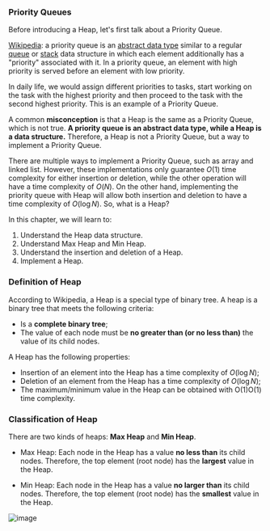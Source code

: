 ### Priority Queues

Before introducing a Heap, let's first talk about a Priority Queue.

[Wikipedia](https://en.wikipedia.org/wiki/Priority_queue): a priority queue is an [abstract data type](https://en.wikipedia.org/wiki/Abstract_data_type) similar to a regular [queue](https://en.wikipedia.org/wiki/Queue_(abstract_data_type)) or [stack](https://en.wikipedia.org/wiki/Stack_(abstract_data_type)) data structure in which each element additionally has a "priority" associated with it. In a priority queue, an element with high priority is served before an element with low priority.

In daily life, we would assign different priorities to tasks, start working on the task with the highest priority and then proceed to the task with the second highest priority. This is an example of a Priority Queue.

A common **misconception** is that a Heap is the same as a Priority Queue, which is not true. **A priority queue is an abstract data type, while a Heap is a data structure.** Therefore, a Heap is not a Priority Queue, but a way to implement a Priority Queue.

There are multiple ways to implement a Priority Queue, such as array and linked list. However, these implementations only guarantee $O(1)$ time complexity for either insertion or deletion, while the other operation will have a time complexity of $O(N)$. On the other hand, implementing the priority queue with Heap will allow both insertion and deletion to have a time complexity of $O(\log N)$. So, what is a Heap?

In this chapter, we will learn to:

1. Understand the Heap data structure.
2. Understand Max Heap and Min Heap.
3. Understand the insertion and deletion of a Heap.
4. Implement a Heap.

### Definition of Heap

According to Wikipedia, a Heap is a special type of binary tree. A heap is a binary tree that meets the following criteria:

- Is a **complete binary tree**;
- The value of each node must be **no greater than (or no less than)** the value of its child nodes.

A Heap has the following properties:

- Insertion of an element into the Heap has a time complexity of $O(\log N)$;
- Deletion of an element from the Heap has a time complexity of $O(\log N)$;
- The maximum/minimum value in the Heap can be obtained with O(1)O(1) time complexity.

### Classification of Heap
There are two kinds of heaps: **Max Heap** and **Min Heap**.

- Max Heap: Each node in the Heap has a value **no less than** its child nodes. Therefore, the top element (root node) has the **largest** value in the Heap.

- Min Heap: Each node in the Heap has a value **no larger than** its child nodes. Therefore, the top element (root node) has the **smallest** value in the Heap.

![image](https://user-images.githubusercontent.com/5952279/152646512-8fb0646c-02a6-4165-ba8c-c14494199188.png)

